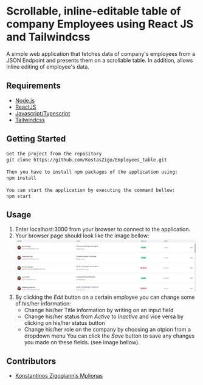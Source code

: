 # Scrollable, inline-editable table of company Employees using React JS and Tailwindcss

A simple web application that fetches data of company's employees from a JSON Endpoint and presents them on a scrollable table. In addition, allows inline editing of employee's data.   

## Requirements
+ [Node.js](https://nodejs.org/)
+ [ReactJS](https://reactjs.org/)
+ [Javascript/Typescript](https://www.javascript.com)
+ [Tailwindcss](https://tailwindcss.com/)

##  Getting Started

	Get the project from the repository
	git clone https://github.com/KostasZigo/Employees_table.git
    
    Then you have to install npm packages of the application using:
    npm install
    
    You can start the application by executing the command bellow:
    npm start
   
## Usage

 1. Enter localhost:3000 from your browser to connect to the application.
 2. Your browser page should look like the image bellow: 
	![plot](./public/table_image.PNG)
 3. By clicking the *Edit* button on a certain employee you can change some of his/her information:
 	+ Change his/her Title information by writing on an input field
 	+ Change his/her status from *Active* to *Inactive* and vice versa by clicking on his/her status button
 	+ Change his/her role on the company by choosing an otpion from a dropdown menu
    You can click the *Save* button to save any changes you made on these fields. (see image bellow).

## Contributors

+ [Konstantinos Zigogiannis Mplionas](https://github.com/KostasZigo)

